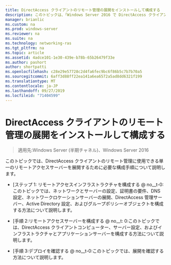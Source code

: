 ```yaml
---
title: DirectAccess クライアントのリモート管理の展開をインストールして構成する
description: このトピックは、「Windows Server 2016 で DirectAccess クライアントをリモート管理する」ガイドの一部です。
manager: brianlic
ms.custom: na
ms.prod: windows-server
ms.reviewer: na
ms.suite: na
ms.technology: networking-ras
ms.tgt_pltfrm: na
ms.topic: article
ms.assetid: 4adce101-1e30-439e-b78b-65b26479f33e
ms.author: pashort
author: shortpatti
ms.openlocfilehash: c28e29e57728c2d4fa6fec9bc6f86b5c7b7b70a5
ms.sourcegitcommit: 6aff3d88ff22ea141a6ea6572a5ad8dd6321f199
ms.translationtype: MT
ms.contentlocale: ja-JP
ms.lasthandoff: 09/27/2019
ms.locfileid: "71404599"
---
```

# <a name="install-and-configure-deployment-for-remote-management-of-directaccess-clients"></a>DirectAccess クライアントのリモート管理の展開をインストールして構成する

>適用先:Windows Server (半期チャネル)、Windows Server 2016

このトピックでは、DirectAccess クライアントのリモート管理に使用できる単一のリモートアクセスサーバーを展開するために必要な構成手順について説明します。  
  
-   [ステップ 1: リモートアクセスインフラストラクチャを構成する @ no__t-0:このトピックでは、ネットワークとサーバーの設定、証明書の要件、DNS 設定、ネットワークロケーションサーバーの展開、DirectAccess 管理サーバー、Active Directory 設定、およびグループポリシーオブジェクトを構成する方法について説明します。  
  
-   [手順 2:リモートアクセスサーバーを構成する @ no__t: 0:このトピックでは、DirectAccess クライアントコンピューター、サーバー設定、およびインフラストラクチャとアプリケーションサーバーを構成する方法について説明します。  
  
-   [手順 3:デプロイを確認する @ no__t-0:このトピックでは、展開を確認する方法について説明します。  
  



